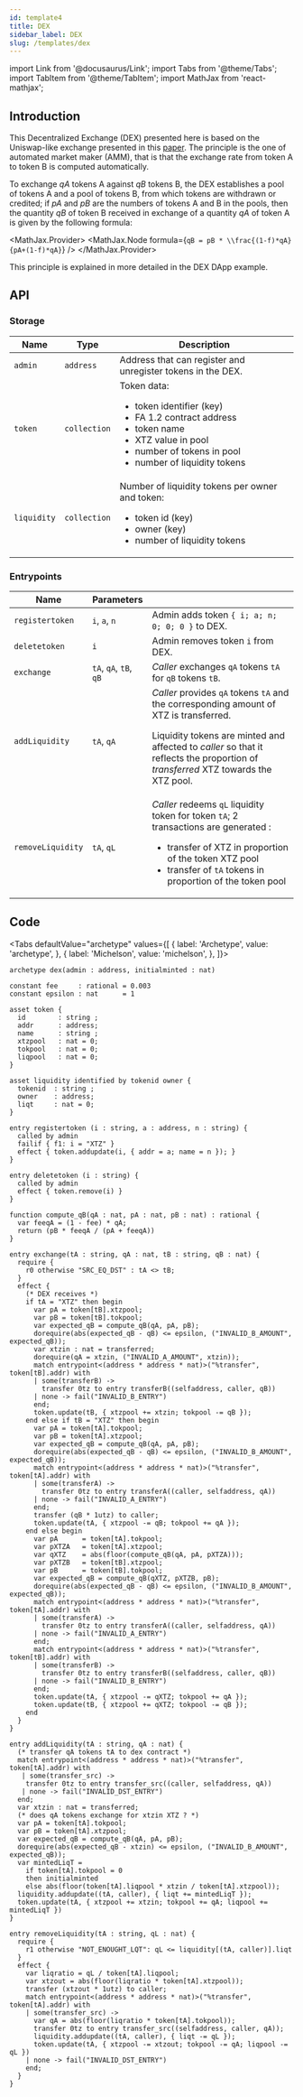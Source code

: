 ```yaml
---
id: template4
title: DEX
sidebar_label: DEX
slug: /templates/dex
---
```

import Link from '@docusaurus/Link';
import Tabs from '@theme/Tabs';
import TabItem from '@theme/TabItem';
import MathJax from 'react-mathjax';

## Introduction

This Decentralized Exchange (DEX) presented here is based on the Uniswap-like exchange presented in this <a href='https://web.stanford.edu/~guillean/papers/uniswap_analysis.pdf' target='_blank'>paper</a>. The principle is the one of automated market maker (AMM), that is that the exchange rate from token A to token B is computed automatically.

To exchange *qA* tokens A against *qB* tokens B, the DEX establishes a pool of tokens A and a pool of tokens B, from which tokens are withdrawn or credited; if *pA* and *pB* are the numbers of tokens A and B in the pools, then the quantity *qB* of token B received in exchange of a quantity *qA* of token A is given by the following formula:

<MathJax.Provider>
<MathJax.Node formula={`qB = pB * \\frac{(1-f)*qA}{pA+(1-f)*qA}`} />
</MathJax.Provider>

This principle is explained in more detailed in the <Link to='/docs/dapp-dex'>DEX DApp</Link> example.

## API

### Storage

| Name | Type | Description |
| -- | -- | -- |
| `admin` | `address` | Address that can register and unregister tokens in the DEX. |
| `token` | `collection` | Token data: <ul><li>token identifier (key)</li><li>FA 1.2 contract address</li><li>token name</li><li>XTZ value in pool</li><li>number of tokens in pool</li><li>number of liquidity tokens</li></ul>|
|  `liquidity` | `collection` | Number of liquidity tokens per owner and token: <ul><li>token id (key)</li><li>owner (key)</li><li>number of liquidity tokens</li></ul>|

### Entrypoints

| Name | Parameters | |
| -- | -- | -- |
| `registertoken` |  `i`, `a`, `n` | Admin adds token `{ i; a; n; 0; 0; 0 }` to DEX. |
| `deletetoken` | `i` | Admin removes token `i` from DEX. |
| `exchange` | `tA`, `qA`, `tB`, `qB` |  *Caller* exchanges `qA` tokens `tA` for `qB` tokens `tB`. |
| `addLiquidity` | `tA`, `qA` | *Caller* provides `qA` tokens `tA` and the corresponding amount of XTZ is transferred.<p/>Liquidity tokens are minted and affected to  *caller* so that it reflects the proportion of *transferred* XTZ towards the XTZ pool. |
| `removeLiquidity` | `tA`, `qL` | *Caller* redeems `qL` liquidity token for token `tA`; 2 transactions are generated : <ul><li>transfer of XTZ in proportion of the token XTZ pool</li><li>transfer of `tA` tokens in proportion of the token pool</li></ul> |

## Code

<Tabs
  defaultValue="archetype"
  values={[
    { label: 'Archetype', value: 'archetype', },
    { label: 'Michelson', value: 'michelson', },
  ]}>

<TabItem value="archetype">

```archetype
archetype dex(admin : address, initialminted : nat)

constant fee     : rational = 0.003
constant epsilon : nat      = 1

asset token {
  id        : string ;
  addr      : address;
  name      : string ;
  xtzpool   : nat = 0;
  tokpool   : nat = 0;
  liqpool   : nat = 0;
}

asset liquidity identified by tokenid owner {
  tokenid  : string ;
  owner    : address;
  liqt     : nat = 0;
}

entry registertoken (i : string, a : address, n : string) {
  called by admin
  failif { f1: i = "XTZ" }
  effect { token.addupdate(i, { addr = a; name = n }); }
}

entry deletetoken (i : string) {
  called by admin
  effect { token.remove(i) }
}

function compute_qB(qA : nat, pA : nat, pB : nat) : rational {
  var feeqA = (1 - fee) * qA;
  return (pB * feeqA / (pA + feeqA))
}

entry exchange(tA : string, qA : nat, tB : string, qB : nat) {
  require {
    r0 otherwise "SRC_EQ_DST" : tA <> tB;
  }
  effect {
    (* DEX receives *)
    if tA = "XTZ" then begin
      var pA = token[tB].xtzpool;
      var pB = token[tB].tokpool;
      var expected_qB = compute_qB(qA, pA, pB);
      dorequire(abs(expected_qB - qB) <= epsilon, ("INVALID_B_AMOUNT", expected_qB));
      var xtzin : nat = transferred;
      dorequire(qA = xtzin, ("INVALID_A_AMOUNT", xtzin));
      match entrypoint<(address * address * nat)>("%transfer", token[tB].addr) with
      | some(transferB) ->
        transfer 0tz to entry transferB((selfaddress, caller, qB))
      | none -> fail("INVALID_B_ENTRY")
      end;
      token.update(tB, { xtzpool += xtzin; tokpool -= qB });
    end else if tB = "XTZ" then begin
      var pA = token[tA].tokpool;
      var pB = token[tA].xtzpool;
      var expected_qB = compute_qB(qA, pA, pB);
      dorequire(abs(expected_qB - qB) <= epsilon, ("INVALID_B_AMOUNT", expected_qB));
      match entrypoint<(address * address * nat)>("%transfer", token[tA].addr) with
      | some(transferA) ->
        transfer 0tz to entry transferA((caller, selfaddress, qA))
      | none -> fail("INVALID_A_ENTRY")
      end;
      transfer (qB * 1utz) to caller;
      token.update(tA, { xtzpool -= qB; tokpool += qA });
    end else begin
      var pA      = token[tA].tokpool;
      var pXTZA   = token[tA].xtzpool;
      var qXTZ    = abs(floor(compute_qB(qA, pA, pXTZA)));
      var pXTZB   = token[tB].xtzpool;
      var pB      = token[tB].tokpool;
      var expected_qB = compute_qB(qXTZ, pXTZB, pB);
      dorequire(abs(expected_qB - qB) <= epsilon, ("INVALID_B_AMOUNT", expected_qB));
      match entrypoint<(address * address * nat)>("%transfer", token[tA].addr) with
      | some(transferA) ->
        transfer 0tz to entry transferA((caller, selfaddress, qA))
      | none -> fail("INVALID_A_ENTRY")
      end;
      match entrypoint<(address * address * nat)>("%transfer", token[tB].addr) with
      | some(transferB) ->
        transfer 0tz to entry transferB((selfaddress, caller, qB))
      | none -> fail("INVALID_B_ENTRY")
      end;
      token.update(tA, { xtzpool -= qXTZ; tokpool += qA });
      token.update(tB, { xtzpool += qXTZ; tokpool -= qB });
    end
  }
}

entry addLiquidity(tA : string, qA : nat) {
  (* transfer qA tokens tA to dex contract *)
  match entrypoint<(address * address * nat)>("%transfer", token[tA].addr) with
   | some(transfer_src) ->
    transfer 0tz to entry transfer_src((caller, selfaddress, qA))
   | none -> fail("INVALID_DST_ENTRY")
  end;
  var xtzin : nat = transferred;
  (* does qA tokens exchange for xtzin XTZ ? *)
  var pA = token[tA].tokpool;
  var pB = token[tA].xtzpool;
  var expected_qB = compute_qB(qA, pA, pB);
  dorequire(abs(expected_qB - xtzin) <= epsilon, ("INVALID_B_AMOUNT", expected_qB));
  var mintedLiqT =
    if token[tA].tokpool = 0
    then initialminted
    else abs(floor(token[tA].liqpool * xtzin / token[tA].xtzpool));
  liquidity.addupdate((tA, caller), { liqt += mintedLiqT });
  token.update(tA, { xtzpool += xtzin; tokpool += qA; liqpool += mintedLiqT })
}

entry removeLiquidity(tA : string, qL : nat) {
  require {
    r1 otherwise "NOT_ENOUGHT_LQT": qL <= liquidity[(tA, caller)].liqt
  }
  effect {
    var liqratio = qL / token[tA].liqpool;
    var xtzout = abs(floor(liqratio * token[tA].xtzpool));
    transfer (xtzout * 1utz) to caller;
    match entrypoint<(address * address * nat)>("%transfer", token[tA].addr) with
    | some(transfer_src) ->
      var qA = abs(floor(liqratio * token[tA].tokpool));
      transfer 0tz to entry transfer_src((selfaddress, caller, qA));
      liquidity.addupdate((tA, caller), { liqt -= qL });
      token.update(tA, { xtzpool -= xtzout; tokpool -= qA; liqpool -= qL })
    | none -> fail("INVALID_DST_ENTRY")
    end;
  }
}
```

</TabItem>

<TabItem value="michelson">

```js

```

</TabItem>

</Tabs>